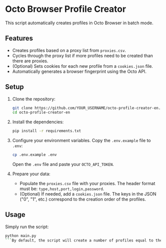 # Octo Browser Profile Creator

This script automatically creates profiles in Octo Browser in batch mode.

## Features

*   Creates profiles based on a proxy list from `proxies.csv`.
*   Cycles through the proxy list if more profiles need to be created than there are proxies.
*   (Optional) Sets cookies for each new profile from a `cookies.json` file.
*   Automatically generates a browser fingerprint using the Octo API.

## Setup

1.  Clone the repository:
    ```sh
    git clone https://github.com/YOUR_USERNAME/octo-profile-creator-en.git
    cd octo-profile-creator-en
    ```

2.  Install the dependencies:
    ```sh
    pip install -r requirements.txt
    ```

3.  Configure your environment variables. Copy the `.env.example` file to `.env`:
    ```sh
    cp .env.example .env
    ```
    Open the `.env` file and paste your `OCTO_API_TOKEN`.

4.  Prepare your data:
    *   Populate the `proxies.csv` file with your proxies. The header format must be: `type,host,port,login,password`.
    *   (Optional) If needed, add a `cookies.json` file. The keys in the JSON ("0", "1", etc.) correspond to the creation order of the profiles.

## Usage

Simply run the script:
```sh
python main.py
```By default, the script will create a number of profiles equal to the number of proxies in `proxies.csv`. To create a specific number of profiles, set the `PROFILE_COUNT` variable in your `.env` file.
